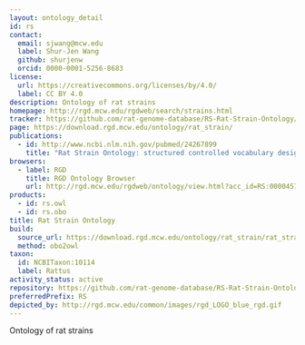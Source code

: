 ```yaml
---
layout: ontology_detail
id: rs
contact:
  email: sjwang@mcw.edu
  label: Shur-Jen Wang
  github: shurjenw
  orcid: 0000-0001-5256-8683
license:
  url: https://creativecommons.org/licenses/by/4.0/
  label: CC BY 4.0
description: Ontology of rat strains
homepage: http://rgd.mcw.edu/rgdweb/search/strains.html
tracker: https://github.com/rat-genome-database/RS-Rat-Strain-Ontology/issues
page: https://download.rgd.mcw.edu/ontology/rat_strain/
publications:
  - id: http://www.ncbi.nlm.nih.gov/pubmed/24267899
    title: "Rat Strain Ontology: structured controlled vocabulary designed to facilitate access to strain data at RGD."
browsers:
  - label: RGD
    title: RGD Ontology Browser
    url: http://rgd.mcw.edu/rgdweb/ontology/view.html?acc_id=RS:0000457
products:
  - id: rs.owl
  - id: rs.obo
title: Rat Strain Ontology
build:
  source_url: https://download.rgd.mcw.edu/ontology/rat_strain/rat_strain.obo
  method: obo2owl
taxon:
  id: NCBITaxon:10114
  label: Rattus
activity_status: active
repository: https://github.com/rat-genome-database/RS-Rat-Strain-Ontology
preferredPrefix: RS
depicted_by: http://rgd.mcw.edu/common/images/rgd_LOGO_blue_rgd.gif
---
```


Ontology of rat strains
